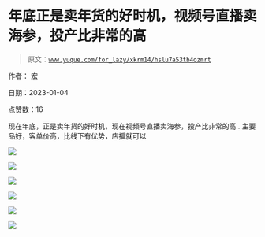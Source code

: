 # 年底正是卖年货的好时机，视频号直播卖海参，投产比非常的高

> 原文：[`www.yuque.com/for_lazy/xkrm14/hslu7a53tb4ozmrt`](https://www.yuque.com/for_lazy/xkrm14/hslu7a53tb4ozmrt)

作者： 宏 

日期：2023-01-04 

点赞数：16 

现在年底，正是卖年货的好时机，现在视频号直播卖海参，投产比非常的高…主要品好，客单价高，比线下有优势，店播就可以 

![](img/7ff9deb7ba689b5c2ae356f5d799a05a.png) 

![](img/94d060c2259ac5fb7f83daabc2304cb9.png) 

![](img/40fb1b088e0b299be8db3544f2227979.png) 

![](img/0cd43ec167a6e025c1497a365b5ac936.png) 

![](img/ad6d678a7b358ed6ecaf579b8617f44f.png) 

![](img/7a82d8e1edd98df2457c39f0fef53d09.png) 

